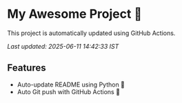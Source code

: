 # My Awesome Project 🚀

This project is automatically updated using GitHub Actions.

_Last updated: 2025-06-11 14:42:33 IST_

## Features
- Auto-update README using Python 🐍
- Auto Git push with GitHub Actions 🤖
